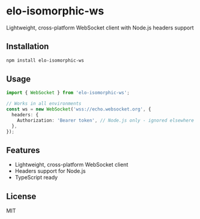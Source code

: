 # elo-isomorphic-ws

Lightweight, cross-platform WebSocket client with Node.js headers support

## Installation

```bash
npm install elo-isomorphic-ws
```

## Usage

```typescript
import { WebSocket } from 'elo-isomorphic-ws';

// Works in all environments
const ws = new WebSocket('wss://echo.websocket.org', {
  headers: {
    Authorization: 'Bearer token', // Node.js only - ignored elsewhere
  },
});
```

## Features

- Lightweight, cross-platform WebSocket client
- Headers support for Node.js
- TypeScript ready

## License

MIT
